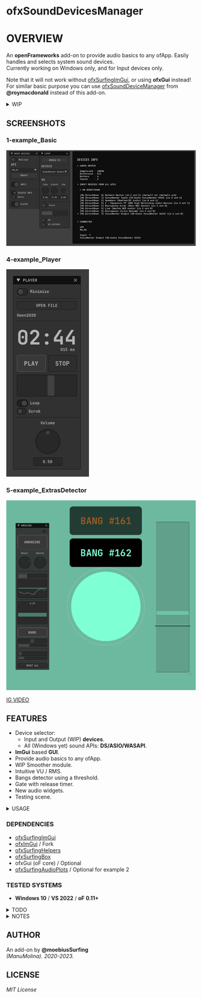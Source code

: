 # ofxSoundDevicesManager

# OVERVIEW
An **openFrameworks** add-on to provide audio basics to any ofApp. Easily handles and selects system sound devices.  
Currently working on Windows only, and for Input devices only.  

Note that it will not work without [ofxSurfingImGui](https://github.com/moebiussurfing/ofxSurfingImGui), or using **ofxGui** instead! For similar basic purpose you can use [ofxSoundDeviceManager](https://github.com/roymacdonald/ofxSoundDeviceManager) from **@roymacdonald** instead of this add-on.
 
<details>
<summary>WIP</summary>

- ONLY MS WINDOWS YET. SHOULD ADD macOS / MAYBE LINUX APIs ENGINES.
- NOW I'AM USING THE MS DIRECTSHOW API. ASIO OR WASAPI HAS NOT BEEN TESTED BUT SHOULD WORK.
- CURRENTLY USING ONLY INPUT YET. INTENDED TO BE USED MAINLY ON AN AUDIO ANALYZER.
- DEVICES OUTPUT SELECTOR SEEMS NOT WORKING YET. USES THE DEFAULT DEVICE.
- SOUND FILE PLAYER GOES THROUGH THE DEFAULT OUTPUT. BUT IT´S FEEDING THE DETECTOR ENGINE FINE.
- COMPATIBLE WITH ofxSurfingAudioPlots FOR STYLED WAVEFORM PLOT.
</details>

## SCREENSHOTS

### 1-example_Basic
![](/1-example_Basic/Capture.PNG)  

### 4-example_Player
![](/4-example_Player/Capture.PNG)  

### 5-example_ExtrasDetector
![](/5-example_ExtrasDetector/Capture.PNG)  

[IG VIDEO](https://www.instagram.com/reel/Cn22iKeDfV-/?utm_source=ig_web_copy_link)  

## FEATURES
- Device selector: 
	- Input and Output (WIP) **devices**.
	- All (Windows yet) sound APIs: **DS/ASIO/WASAPI**. 
- **ImGui** based **GUI**.
- Provide audio basics to any ofApp.
- WIP Smoother module.
- Intuitive VU / RMS.
- Bangs detector using a threshold.
- Gate with release timer.
- New audio widgets.
- Testing scene.

<details>
<summary>USAGE</summary>
 
### ofApp.h
```.cpp
#include "ofxSoundDevicesManager.h"

ofxSoundDevicesManager audioDevices;
```

### ofApp.cpp
```.cpp
void ofApp::setup(){
	audioDevices.setup(44100, 512); // Set samplerate and buffer size
}

void ofApp::draw(){
	audioDevices.drawGui();
}

void ofApp::audioIn(ofSoundBuffer& input) {
	audioDevices.audioIn(input);
}
```
</details>

### DEPENDENCIES
* [ofxSurfingImGui](https://github.com/moebiussurfing/ofxSurfingImGui)
* [ofxImGui](https://github.com/Daandelange/ofxImGui/) / Fork
* [ofxSurfingHelpers](https://github.com/moebiussurfing/ofxSurfingHelpers)
* [ofxSurfingBox](https://github.com/moebiussurfing/ofxSurfingBox)
* ofxGui (oF core) / Optional
* [ofxSurfingAudioPlots](https://github.com/moebiussurfing/ofxSurfingAudioPlots/) / Optional for example 2

### TESTED SYSTEMS
- **Windows 10** / **VS 2022** / **oF 0.11+**

<details>
<summary>TODO</summary>

* Make it https://github.com/roymacdonald/ofxSoundObjects compatible. (?)
* Merge some stuff from [ofxSoundDeviceManager](https://github.com/roymacdonald/ofxSoundDeviceManager) from **@roymacdonald**. (?)
* Test and make it macOS-compatible.
* Improve settings using Port names instead of Port Numbers.
</details>

<details>
<summary>NOTES</summary>

* Would crash when hot-changing the sound API **DS/ASIO/WASAPI**, but should wake up and reload fine the settings after restarting the app or by hardcoding devices. 
</details>

## AUTHOR
An add-on by **@moebiusSurfing**  
*(ManuMolina). 2020-2023.*

## LICENSE
*MIT License*
